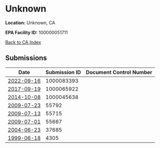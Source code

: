 # Unknown

**Location:** Unknown, CA

**EPA Facility ID:** 100000051711

[Back to CA Index](../../index.md)

## Submissions

| Date | Submission ID | Document Control Number |
|------|--------------|-------------------------|
| [2022-09-16](submissions/1000083393.md) | 1000083393 |  |
| [2017-09-19](submissions/1000065922.md) | 1000065922 |  |
| [2014-10-08](submissions/1000045638.md) | 1000045638 |  |
| [2009-07-23](submissions/55792.md) | 55792 |  |
| [2009-07-13](submissions/55715.md) | 55715 |  |
| [2009-07-01](submissions/55667.md) | 55667 |  |
| [2004-06-23](submissions/37685.md) | 37685 |  |
| [1999-06-18](submissions/4305.md) | 4305 |  |
